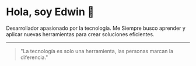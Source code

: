 
# Hola, soy Edwin 👋

Desarrollador apasionado por la tecnología. Me Siempre busco aprender y aplicar nuevas herramientas para crear soluciones eficientes.
<!--
## 🛠 Tecnologías que utilizo

- **Lenguajes**: JavaScript, Python, TypeScript, Java, SQL.
- **Frameworks**: React, Node.js, Django, Flask.
- **Bases de datos**: MySQL, PostgreSQL, MongoDB.
- **DevOps**: Docker, Kubernetes, AWS.

## 📂 Proyectos destacados

### [Proyecto 1](enlace)
Descripción breve y tecnologías usadas.

### [Proyecto 2](enlace)
Descripción breve y tecnologías usadas.

### [Proyecto 3](enlace)
Descripción breve y tecnologías usadas.

## 📬 Contáctame

- **LinkedIn**: [tu-linkedin](enlace)
- **Correo**: [tu-email](mailto:tu-email)
-->
---
> "La tecnología es solo una herramienta, las personas marcan la diferencia."

